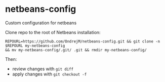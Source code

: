 # netbeans-config
Custom configuration for netbeans

Clone repo to the root of Netbeans installation:

```
REPOURL=https://github.com/OndrejM/netbeans-config.git && git clone -n $REPOURL my-netbeans-config
&& mv my-netbeans-config/.git/ .git && rmdir my-netbeans-config/
```

Then:
 - review changes with `git diff`
 - apply changes with `git checkout -f`
